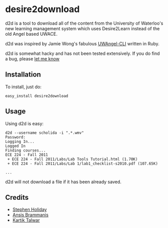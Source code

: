 # desire2download #

d2d is a tool to download all of the content from the University of Waterloo's
new learning management system which uses Desire2Learn instead of the old Angel
based UWACE.

d2d was inspired by Jamie Wong's fabulous [UWAngel-CLI](https://github.com/phleet/UWAngel-CLI)
written in Ruby.

d2d is somewhat hacky and has not been tested extensively. If you do find a bug,
please [let me know](mailto:stephen.holiday@gmail.com)

## Installation ##
To install, just do:

    easy_install desire2download

## Usage ##
Using d2d is easy:

    d2d --username scholida -i ".*.wmv"
    Password: 
    Logging In...
    Logged In
    Finding courses...
    ECE 224 - Fall 2011
     + ECE 224 - Fall 2011/Labs/Lab Tools Tutorial.html (1.70K)
     + ECE 224 - Fall 2011/Labs/Lab 1/lab1_checklist-s2010.pdf (107.65K)
     
    ...


d2d will not download a file if it has been already saved.

## Credits ##
* [Stephen Holiday](http://stephenholiday.com)
* [Ansis Brammanis](https://github.com/aibram)
* [Kartik Talwar](https://github.com/KartikTalwar)